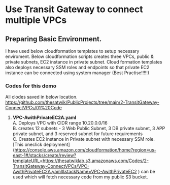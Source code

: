 # Use Transit Gateway to connect multiple VPCs

## Preparing Basic Environment. 

I have used below cloudformation templates to setup necessary enviroment. 
Below cloudformation scripts creates three VPCs, public & private subnets, EC2 instance in private subnet. 
Cloud formation templates also deploys necessary SSM roles and endpoints so that private EC2 instance can be connected using system manager (Best Practise!!!!!)


### Codes for this demo
All clodes saved in below location. 
https://github.com/thesatwik/PublicProjects/tree/main/2-TransitGateway-ConnectVPCs/01%20Code 

1. **VPC-AwithPrivateEC2A.yaml**    
    A. Deploys VPC with CIDR range 10.20.0.0/16  
    B. creates 12 subnets - 3 Web Public Subnet, 3 DB private subnet, 3 APP  private subnet, and 3 reserved subnet for future requirements   
    C. Creates EC2 instance in Private subnet with necessary SSM role.   
[This oneclick deployment] (https://console.aws.amazon.com/cloudformation/home?region=us-east-1#/stacks/create/review?templateURL=https://thesatwiklab.s3.amazonaws.com/Codes/2-TransitGateway-ConnectVPCs/VPC-AwithPrivateEC2A.yaml&stackName=VPC-AwithPrivateEC2 ) can be used which will fetch necessary code from my public S3 bucket.  
  